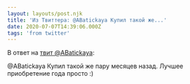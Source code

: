 ```yaml
---
layout: layouts/post.njk
title: 'Из Твиттера: @ABatickaya Купил такой же...'
date: 2020-07-07T14:39:06.000Z
tags: 'from twitter'
---
```

В ответ на [твит @ABatickaya](https://twitter.com/_/status/1280509530997129216):

@ABatickaya Купил такой же пару месяцев назад. Лучшее приобретение года просто :)
